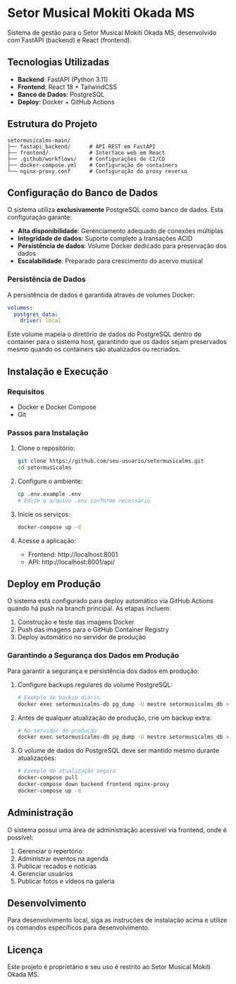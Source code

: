 # Setor Musical Mokiti Okada MS

Sistema de gestão para o Setor Musical Mokiti Okada MS, desenvolvido com FastAPI (backend) e React (frontend).

## Tecnologias Utilizadas

- **Backend**: FastAPI (Python 3.11)
- **Frontend**: React 18 + TailwindCSS
- **Banco de Dados**: PostgreSQL
- **Deploy**: Docker + GitHub Actions

## Estrutura do Projeto

```
setormusicalms-main/
├── fastapi_backend/      # API REST em FastAPI
├── frontend/             # Interface web em React
├── .github/workflows/    # Configurações de CI/CD
├── docker-compose.yml    # Configuração de containers
└── nginx-proxy.conf      # Configuração do proxy reverso
```

## Configuração do Banco de Dados

O sistema utiliza **exclusivamente** PostgreSQL como banco de dados. Esta configuração garante:

- **Alta disponibilidade**: Gerenciamento adequado de conexões múltiplas
- **Integridade de dados**: Suporte completo a transações ACID
- **Persistência de dados**: Volume Docker dedicado para preservação dos dados
- **Escalabilidade**: Preparado para crescimento do acervo musical

### Persistência de Dados

A persistência de dados é garantida através de volumes Docker:

```yaml
volumes:
  postgres_data:
    driver: local
```

Este volume mapeia o diretório de dados do PostgreSQL dentro do container para o sistema host, garantindo que os dados sejam preservados mesmo quando os containers são atualizados ou recriados.

## Instalação e Execução

### Requisitos

- Docker e Docker Compose
- Git

### Passos para Instalação

1. Clone o repositório:
   ```bash
   git clone https://github.com/seu-usuario/setormusicalms.git
   cd setormusicalms
   ```

2. Configure o ambiente:
   ```bash
   cp .env.example .env
   # Edite o arquivo .env conforme necessário
   ```

3. Inicie os serviços:
   ```bash
   docker-compose up -d
   ```

4. Acesse a aplicação:
   - Frontend: http://localhost:8001
   - API: http://localhost:8001/api/

## Deploy em Produção

O sistema está configurado para deploy automático via GitHub Actions quando há push na branch principal. As etapas incluem:

1. Construção e teste das imagens Docker
2. Push das imagens para o GitHub Container Registry
3. Deploy automático no servidor de produção

### Garantindo a Segurança dos Dados em Produção

Para garantir a segurança e persistência dos dados em produção:

1. Configure backups regulares do volume PostgreSQL:
   ```bash
   # Exemplo de backup diário
   docker exec setormusicalms-db pg_dump -U mestre setormusicalms_db > backup_$(date +%Y%m%d).sql
   ```

2. Antes de qualquer atualização de produção, crie um backup extra:
   ```bash
   # No servidor de produção
   docker exec setormusicalms-db pg_dump -U mestre setormusicalms_db > backup_pre_deploy.sql
   ```

3. O volume de dados do PostgreSQL deve ser mantido mesmo durante atualizações:
   ```bash
   # Exemplo de atualização segura
   docker-compose pull
   docker-compose down backend frontend nginx-proxy
   docker-compose up -d
   ```

## Administração

O sistema possui uma área de administração acessível via frontend, onde é possível:

1. Gerenciar o repertório
2. Administrar eventos na agenda
3. Publicar recados e notícias
4. Gerenciar usuários
5. Publicar fotos e vídeos na galeria

## Desenvolvimento

Para desenvolvimento local, siga as instruções de instalação acima e utilize os comandos específicos para desenvolvimento.

## Licença

Este projeto é proprietário e seu uso é restrito ao Setor Musical Mokiti Okada MS.